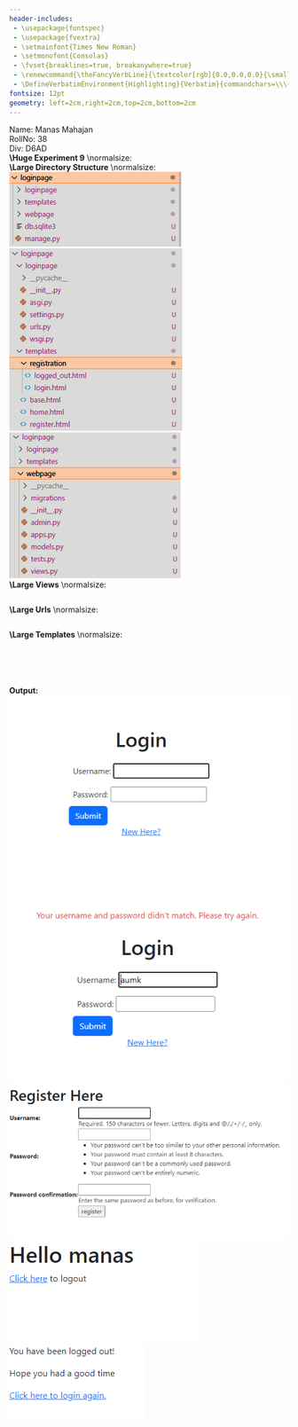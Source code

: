 ```yaml
---
header-includes:
 - \usepackage{fontspec}
 - \usepackage{fvextra}
 - \setmainfont{Times New Roman}
 - \setmonofont{Consolas}
 - \fvset{breaklines=true, breakanywhere=true}
 - \renewcommand{\theFancyVerbLine}{\textcolor[rgb]{0.0,0.0,0.0}{\small\arabic{FancyVerbLine}}}
 - \DefineVerbatimEnvironment{Highlighting}{Verbatim}{commandchars=\\\{\}, frame=leftline, numbersep=4pt, framesep=4pt}
fontsize: 12pt
geometry: left=2cm,right=2cm,top=2cm,bottom=2cm
---
```

Name: Manas Mahajan     
RollNo: 38  
Div: D6AD  
**\Huge Experiment 9** \normalsize:    
**\Large Directory Structure** \normalsize:    
![iamge](image1.png)    
![image2](image2.png)    
![iamge3](image3.png)    
**\Large Views** \normalsize:    
```{.py include="loginpage/webpage/views.py" .numberLines}
```
**\Large Urls** \normalsize:
```{.py include="loginpage/loginpage/urls.py" .numberLines}
```
**\Large Templates** \normalsize:    
```{.html include="loginpage/templates/base.html" .numberLines}
```
```{.html include="loginpage/templates/home.html" .numberLines}
```
```{.html include="loginpage/templates/register.html" .numberLines}
```
```{.html include="loginpage/templates/registration/login.html" .numberLines}
```
```{.html include="loginpage/templates/registration/logged_out.html" .numberLines}
```
**Output:**    
![iamge](out1.png)    
![iamge](out2.png)     
![iamge](out3.png)     
![iamge](outm.png)
![iamge](out5.png)    